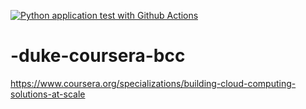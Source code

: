 [![Python application test with Github Actions](https://github.com/zyd5csi8/duke-coursera-bcc/actions/workflows/main.yml/badge.svg)](https://github.com/zyd5csi8/duke-coursera-bcc/actions/workflows/main.yml)

# -duke-coursera-bcc
https://www.coursera.org/specializations/building-cloud-computing-solutions-at-scale
